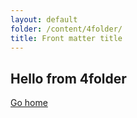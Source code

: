 ```yaml
---
layout: default
folder: /content/4folder/
title: Front matter title
---
```


## Hello from 4folder

[Go home](/)
